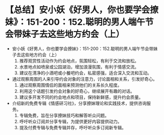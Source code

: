 # 【总结】安小妖《好男人，你也要学会撩妹》：151-200：152.聪明的男人端午节会带妹子去这些地方约会（上）

-   安小妖《好男人，你也要学会撩妹》：151-200：152.聪明的男人端午节会带妹子去这些地方约会（上）
    1.  推荐观赏性活动作为约会地点，氛围轻松，有利于交流和放松。
    2.  水景地点如喷泉或公园湖泊，增加浪漫氛围，有利于情感交流。
    3.  建议在清净的小酒吧或小餐吧约会，私密感强，适合深入交流和互动。
-   通过观察周围的人来引导约会对象的注意力，讨论面相和关系，引发好奇心。
    1.  通过观察周围情侣的面相来预测他们的关系长久程度。
    2.  利用这个话题引发约会对象的好奇心，继续展开有趣的对话。
    3.  建议多开发不同的约会地点和项目，保持新鲜感，提升约会质量。
-   介绍新的免费专辑《情感研习社》，分享撩妹理论和实践技术，提供咨询服务。
    1.  专辑免费，旨在分享撩妹技巧和解答听众问题。
    2.  呼吁听众订阅并分享专辑，为提供更好内容提供动力。
    3.  提及付费专辑与免费专辑并存，呼吁听众多订阅新专辑。